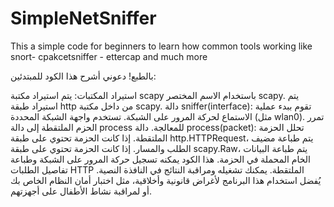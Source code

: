 # SimpleNetSniffer
This a simple code for beginners to learn how common tools working like snort- cpakcetsniffer - ettercap and much more


بالطبع! دعوني أشرح هذا الكود للمبتدئين:

استيراد المكتبات:
يتم استيراد مكتبة scapy باستخدام الاسم المختصر scapy.
يتم استيراد طبقة http من داخل مكتبة scapy.
دالة sniffer(interface):
تقوم ببدء عملية الاستماع لحركة المرور على الشبكة.
تستخدم واجهة الشبكة المحددة (مثل wlan0).
تمرر الحزم الملتقطة إلى دالة process للمعالجة.
دالة process(packet):
تحلل الحزمة الملتقطة.
إذا كانت الحزمة تحتوي على طبقة http.HTTPRequest، يتم طباعة مضيف الطلب والمسار.
إذا كانت الحزمة تحتوي على طبقة scapy.Raw، يتم طباعة البيانات الخام المحملة في الحزمة.
هذا الكود يمكنه تسجيل حركة المرور على الشبكة وطباعة تفاصيل الطلبات HTTP الملتقطة. يمكنك تشغيله ومراقبة النتائج في النافذة النصية. يُفضل استخدام هذا البرنامج لأغراض قانونية وأخلاقية، مثل اختبار أمان النظام الخاص بك أو لمراقبة نشاط الأطفال على أجهزتهم.
